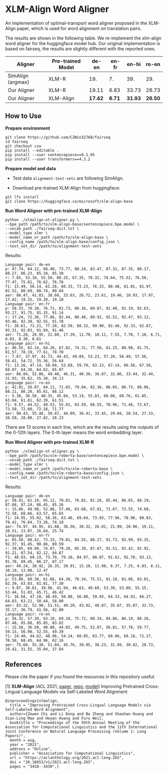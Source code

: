 # XLM-Align Word Aligner

An implementation of optimal-transport word aligner proposed in the XLM-Align paper, which is used for word alignment on translation pairs.

The results are shown in the following table. We re-implement the xlm-align word aligner for the huggingface model hub. Our original implementation is based on fairseq, the results are slightly different with the reported ones.


| Aligner | Pre-trained Model | de-en | en-fr | en-hi | ro-en |
| ------  | ----------------- | ----- | ----- | ----- | ----- |
| SimAlign (argmax) | XLM-R   | 19.   | 7.    | 39.   | 29.   |
| Our Aligner  | XLM-R | 19.11 | 6.83 | 33.73 | 28.73 |
| Our Aligner | XLM-Align | **17.42** | **6.71** | **31.93** | **26.50** |


## How to Use

**Prepare environment**

```
git clone https://github.com/CZWin32768/fairseq
cd fairseq
git checkout czw
pip install --editable .
pip install --user sentencepiece==0.1.95
pip install --user transformers==4.3.2
```

**Prepare model and data**

- Test data `alignment-test-sets` are following SimAlign.

- Download pre-trained XLM-Align from huggingface:

```
git lfs install
git clone https://huggingface.co/microsoft/xlm-align-base
```

**Run Word Aligner with pre-trained XLM-Align**

```
python ./xlmalign-ot-aligner.py \
--bpe_path /path/to/xlm-align-base/sentencepiece.bpe.model \
--vocab_path ./fairseq-dict.txt \
--model_type xlmr \
--model_name_or_path /path/to/xlm-align-base \
--config_name /path/to/xlm-align-base/config.json \
--test_set_dir /path/to/alignment-test-sets
```

Results:
```
Language pair: de-en
p: 47.74, 64.12, 68.40, 73.77, 80.24, 83.47, 87.31, 87.35, 88.17, 88.27, 86.23, 85.34, 85.38
r: 7.85, 53.18, 55.50, 60.25, 67.35, 70.32, 74.64, 75.52, 76.58, 77.47, 75.81, 76.62, 76.76
f1: 13.49, 58.14, 61.28, 66.33, 73.23, 76.33, 80.48, 81.01, 81.97, 82.52, 80.69, 80.74, 80.84
aer: 86.47, 41.83, 38.68, 33.63, 26.72, 23.61, 19.46, 18.93, 17.97, 17.42, 19.25, 19.20, 19.10
Language pair: en-fr
p: 58.33, 70.10, 76.71, 82.73, 88.16, 89.87, 92.40, 92.19, 92.63, 93.17, 91.75, 91.15, 91.14
r: 17.24, 72.36, 77.86, 82.44, 88.48, 89.92, 92.52, 92.47, 93.12, 93.46, 92.30, 92.55, 91.78
f1: 26.61, 71.21, 77.28, 82.59, 88.32, 89.90, 92.46, 92.33, 92.87, 93.31, 92.03, 91.84, 91.46
aer: 71.28, 28.95, 22.80, 17.39, 11.70, 10.11, 7.55, 7.70, 7.18, 6.71, 8.03, 8.30, 8.61
Language pair: en-hi
p: 46.55, 62.14, 64.26, 67.82, 74.31, 77.56, 81.25, 80.98, 81.75, 81.57, 78.19, 77.61, 78.70
r: 7.67, 37.97, 41.73, 44.43, 49.89, 53.23, 57.20, 56.49, 57.56, 58.41, 54.72, 55.36, 56.64
f1: 13.16, 47.14, 50.60, 53.69, 59.70, 63.13, 67.14, 66.56, 67.56, 68.07, 64.38, 64.62, 65.87
aer: 86.84, 52.86, 49.40, 46.31, 40.30, 36.87, 32.86, 33.44, 32.44, 31.93, 35.62, 35.38, 34.13
Language pair: ro-en
p: 42.81, 56.87, 64.11, 71.65, 79.04, 82.36, 86.65, 86.73, 88.06, 88.11, 86.20, 85.61, 86.12
r: 5.38, 36.58, 40.35, 45.84, 53.19, 55.83, 60.08, 60.76, 61.85, 63.04, 61.81, 62.39, 61.51
f1: 9.57, 44.52, 49.53, 55.91, 63.59, 66.55, 70.96, 71.46, 72.67, 73.50, 72.00, 72.18, 71.77
aer: 90.43, 55.48, 50.47, 44.09, 36.41, 33.45, 29.04, 28.54, 27.33, 26.50, 28.00, 27.82, 28.23
```

There are 13 scores in each line, which are the results using the outputs of the 0-12th layers. The 0-th layer means the word embedding layer.

**Run Word Aligner with pre-trained XLM-R**

```
python ./xlmalign-ot-aligner.py \
--bpe_path /path/to/xlm-roberta-base/sentencepiece.bpe.model \
--vocab_path ./fairseq-dict.txt \
--model_type xlmr \
--model_name_or_path /path/to/xlm-roberta-base \
--config_name /path/to/xlm-roberta-base/config.json \
--test_set_dir /path/to/alignment-test-sets
```

Results:
```
Language pair: de-en
p: 58.41, 61.19, 65.12, 70.81, 76.82, 81.26, 85.44, 86.65, 88.19, 87.68, 87.24, 86.45, 85.26
r: 15.86, 49.98, 52.88, 57.48, 63.68, 67.81, 71.67, 72.55, 74.60, 72.58, 68.66, 63.57, 65.65
f1: 24.95, 55.02, 58.36, 63.46, 69.64, 73.93, 77.96, 78.98, 80.83, 79.42, 76.84, 73.26, 74.18
aer: 74.97, 44.95, 41.60, 36.50, 30.32, 26.02, 21.99, 20.96, 19.11, 20.51, 23.07, 26.64, 25.74
Language pair: en-fr
p: 65.50, 68.42, 73.33, 79.01, 84.55, 88.27, 91.73, 92.99, 93.35, 92.37, 91.45, 90.86, 89.59
r: 39.05, 69.99, 74.07, 79.20, 85.39, 87.87, 91.51, 92.42, 92.92, 91.21, 87.54, 82.12, 84.87
f1: 48.93, 69.19, 73.70, 79.10, 84.97, 88.07, 91.62, 92.70, 93.13, 91.78, 89.45, 86.27, 87.17
aer: 49.24, 30.92, 26.35, 20.91, 15.10, 11.90, 8.37, 7.25, 6.83, 8.11, 10.19, 13.00, 12.47
Language pair: en-hi
p: 53.88, 60.38, 61.66, 64.38, 70.34, 75.51, 81.10, 81.86, 83.01, 82.39, 83.03, 81.01, 77.30
r: 9.87, 38.61, 39.96, 41.94, 46.63, 49.68, 53.30, 53.80, 55.15, 53.44, 51.03, 45.71, 46.42
f1: 16.68, 47.10, 48.49, 50.80, 56.08, 59.93, 64.33, 64.93, 66.27, 64.83, 63.21, 58.44, 58.00
aer: 83.32, 52.90, 51.51, 49.20, 43.92, 40.07, 35.67, 35.07, 33.73, 35.17, 36.79, 41.56, 42.00
Language pair: ro-en
p: 56.32, 57.39, 63.10, 69.10, 75.72, 80.34, 84.86, 86.19, 88.26, 87.48, 85.88, 85.05, 83.82
r: 15.58, 36.50, 40.00, 44.65, 49.75, 52.87, 56.81, 57.78, 59.77, 59.15, 56.90, 52.55, 49.39
f1: 24.40, 44.62, 48.96, 54.24, 60.05, 63.77, 68.06, 69.18, 71.27, 70.58, 68.45, 64.96, 62.16
aer: 75.60, 55.38, 51.04, 45.76, 39.95, 36.23, 31.94, 30.82, 28.73, 29.42, 31.55, 35.04, 37.84
```

## References

Please cite the paper if you found the resources in this repository useful.

[1] **XLM-Align** (ACL 2021, [paper](https://aclanthology.org/2021.acl-long.265/), [repo](https://github.com/CZWin32768/XLM-Align), [model](https://huggingface.co/microsoft/xlm-align-base)) Improving Pretrained Cross-Lingual Language Models via Self-Labeled Word Alignment

```
@inproceedings{xlmalign,
  title = "Improving Pretrained Cross-Lingual Language Models via Self-Labeled Word Alignment",
  author={Zewen Chi and Li Dong and Bo Zheng and Shaohan Huang and Xian-Ling Mao and Heyan Huang and Furu Wei},
  booktitle = "Proceedings of the 59th Annual Meeting of the Association for Computational Linguistics and the 11th International Joint Conference on Natural Language Processing (Volume 1: Long Papers)",
  month = aug,
  year = "2021",
  address = "Online",
  publisher = "Association for Computational Linguistics",
  url = "https://aclanthology.org/2021.acl-long.265",
  doi = "10.18653/v1/2021.acl-long.265",
  pages = "3418--3430",}
```